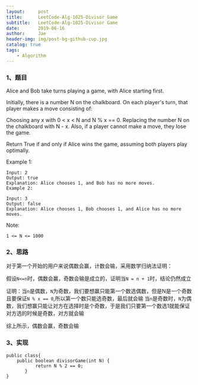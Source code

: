```yaml
---
layout:     post
title:      LeetCode-Alg-1025-Divisor Game
subtitle:   LeetCode-Alg-1025-Divisor Game
date:       2019-06-16
author:     Jae
header-img: img/post-bg-github-cup.jpg
catalog: true
tags:
    - Algorithm
---
```


### 1、题目

Alice and Bob take turns playing a game, with Alice starting first.

Initially, there is a number N on the chalkboard.  On each player's turn, that player makes a move consisting of:

Choosing any x with 0 < x < N and N % x == 0.
Replacing the number N on the chalkboard with N - x.
Also, if a player cannot make a move, they lose the game.

Return True if and only if Alice wins the game, assuming both players play optimally.



Example 1:

    Input: 2
    Output: true
    Explanation: Alice chooses 1, and Bob has no more moves.
    Example 2:

    Input: 3
    Output: false
    Explanation: Alice chooses 1, Bob chooses 1, and Alice has no more moves.


Note:

    1 <= N <= 1000


### 2、思路

对于第一个开始的用户来说偶数会赢，计数会输，采用数学归纳法证明：

假设```N<=n```时，偶数会赢，奇数会输是成立的，证明当```N = n + 1```时，结论仍然成立

证明：当```n```是偶数，```N```为奇数，我们要想赢只能第一个数选偶数，但是N是一个奇数且要保证```N % x == 0```,所以第一个数只能选奇数，最后就会输
当```n```是奇数时，```N```为偶数，我们想赢只能让对方在选择时是个奇数，于是我们只要第一个数选1就能保证对方选的时候是奇数，对方就会输

综上所示，偶数会赢，奇数会输

### 3、实现

    public class{
        public boolean divisorGame(int N) {
               return N % 2 == 0;
           }
    }
